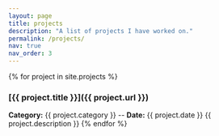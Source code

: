 ```yaml
---
layout: page
title: projects
description: "A list of projects I have worked on."
permalink: /projects/
nav: true
nav_order: 3
---
```


{% for project in site.projects %}
### [{{ project.title }}]({{ project.url }})

**Category:** {{ project.category }}  --  **Date:** {{ project.date }}
{{ project.description }}
{% endfor %}